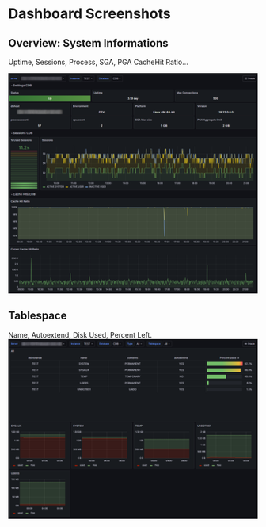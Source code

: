 # Dashboard Screenshots

## Overview: System Informations

Uptime, Sessions, Process, SGA, PGA
CacheHit Ratio... 

![dashboard overview](./oracledb_exporter_overview.png)

## Tablespace 

Name, Autoextend, Disk Used, Percent Left.
![Tablespace](./oracledb_exporter_tablespace.png)